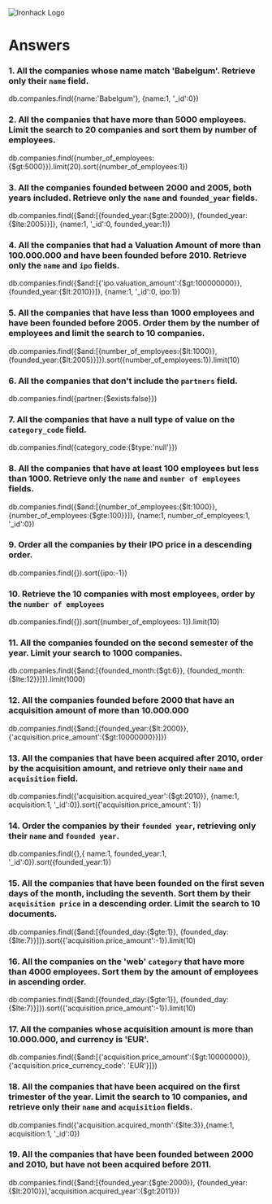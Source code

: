 ![Ironhack Logo](https://i.imgur.com/1QgrNNw.png)

# Answers

### 1. All the companies whose name match 'Babelgum'. Retrieve only their `name` field.

db.companies.find({name:'Babelgum'}, {name:1, '_id':0})

### 2. All the companies that have more than 5000 employees. Limit the search to 20 companies and sort them by **number of employees**.

db.companies.find({number_of_employees:{$gt:5000}}).limit(20).sort({number_of_employees:1})

### 3. All the companies founded between 2000 and 2005, both years included. Retrieve only the `name` and `founded_year` fields.

db.companies.find({$and:[{founded_year:{$gte:2000}}, {founded_year:{$lte:2005}}]}, {name:1, '_id':0, founded_year:1})

### 4. All the companies that had a Valuation Amount of more than 100.000.000 and have been founded before 2010. Retrieve only the `name` and `ipo` fields.

db.companies.find({$and:[{'ipo.valuation_amount':{$gt:100000000}}, {founded_year:{$lt:2010}}]}, {name:1, '_id':0, ipo:1})

### 5. All the companies that have less than 1000 employees and have been founded before 2005. Order them by the number of employees and limit the search to 10 companies.

db.companies.find({$and:[{number_of_employees:{$lt:1000}},{founded_year:{$lt:2005}}]}).sort({number_of_employees:1}).limit(10)

### 6. All the companies that don't include the `partners` field.

db.companies.find({partner:{$exists:false}})

### 7. All the companies that have a null type of value on the `category_code` field.

db.companies.find({category_code:{$type:'null'}})

### 8. All the companies that have at least 100 employees but less than 1000. Retrieve only the `name` and `number of employees` fields.

db.companies.find({$and:[{number_of_employees:{$lt:1000}},{number_of_employees:{$gte:100}}]}, {name:1, number_of_employees:1, '_id':0})

### 9. Order all the companies by their IPO price in a descending order.

db.companies.find({}).sort({ipo:-1})

### 10. Retrieve the 10 companies with most employees, order by the `number of employees`

db.companies.find({}).sort({number_of_employees: 1}).limit(10)

### 11. All the companies founded on the second semester of the year. Limit your search to 1000 companies.

db.companies.find({$and:[{founded_month:{$gt:6}}, {founded_month:{$lte:12}}]}).limit(1000)

### 12. All the companies founded before 2000 that have an acquisition amount of more than 10.000.000

db.companies.find({$and:[{founded_year:{$lt:2000}}, {'acquisition.price_amount':{$gt:10000000}}]})

### 13. All the companies that have been acquired after 2010, order by the acquisition amount, and retrieve only their `name` and `acquisition` field.

db.companies.find({'acquisition.acquired_year':{$gt:2010}}, {name:1, acquisition:1, '_id':0}).sort({'acquisition.price_amount': 1})

### 14. Order the companies by their `founded year`, retrieving only their `name` and `founded year`.

db.companies.find({},{ name:1, founded_year:1, '_id':0}).sort({founded_year:1})

### 15. All the companies that have been founded on the first seven days of the month, including the seventh. Sort them by their `acquisition price` in a descending order. Limit the search to 10 documents.

db.companies.find({$and:[{founded_day:{$gte:1}}, {founded_day:{$lte:7}}]}).sort({'acquisition.price_amount':-1}).limit(10)

### 16. All the companies on the 'web' `category` that have more than 4000 employees. Sort them by the amount of employees in ascending order.

db.companies.find({$and:[{founded_day:{$gte:1}}, {founded_day:{$lte:7}}]}).sort({'acquisition.price_amount':-1}).limit(10)

### 17. All the companies whose acquisition amount is more than 10.000.000, and currency is 'EUR'.

db.companies.find({$and:[{'acquisition.price_amount':{$gt:10000000}}, {'acquisition.price_currency_code': 'EUR'}]})

### 18. All the companies that have been acquired on the first trimester of the year. Limit the search to 10 companies, and retrieve only their `name` and `acquisition` fields.

db.companies.find({'acquisition.acquired_month':{$lte:3}},{name:1, acquisition:1, '_id':0})

### 19. All the companies that have been founded between 2000 and 2010, but have not been acquired before 2011.

db.companies.find({$and:[{founded_year:{$gte:2000}}, {founded_year:{$lt:2010}}],'acquisition.acquired_year':{$gt:2011}})
